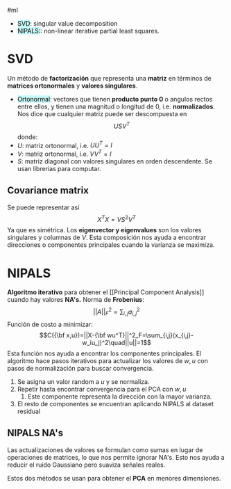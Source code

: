 #ml 
- <mark style="background: #ABF7F7A6;">SVD</mark>: singular value decomposition
- <mark style="background: #ABF7F7A6;">NIPALS:</mark>: non-linear iterative partial least squares. 
# SVD
Un método de **factorización** que representa una **matriz** en términos de **matrices ortonormales** y **valores singulares**. 
- <mark style="background: #ABF7F7A6;">Ortonormal</mark>: vectores que tienen **producto punto 0** o angulos rectos entre ellos, y tienen una magnitud o longitud de 0, i.e. **normalizados**.
Nos dice que cualquier matriz puede ser descompuesta en $$USV^T$$ donde: 
- $U$: matriz ortonormal, i.e. $UU^T=I$
- $V$: matriz ortonormal, i.e. $VV^T=I$
- $S$: matriz diagonal con valores singulares en orden descendente. 
Se usan librerias para computar.
## Covariance matrix 
Se puede representar así $$X^TX=VS^2V^T$$
Ya que es simétrica. Los **eigenvector y eigenvalues** son los valores singulares y columnas de $V$.
Esta composición nos ayuda a encontrar direcciones o componentes principales cuando la varianza se maximiza.
# NIPALS
**Algoritmo iterativo** para obtener el [[Principal Component Analysis]] cuando hay valores **NA's.**
Norma de **Frobenius**: $$||A||^2_F=\sum_{i,j}a_{i,j}^2$$
Función de costo a minimizar: $$C({\bf x,u})=||X-{\bf wu^T}||^2_F=\sum_{i,j}(x_{i,j}-w_iu_j)^2\quad||u||=1$$
Esta función nos ayuda a encontrar los componentes principales. 
El algoritmo hace pasos iterativos para actualizar los valores de $w,u$ con pasos de normalización para buscar convergencia. 
1. Se asigna un valor random a $u$ y se normaliza.
2. Repetir hasta encontrar convergencia para el PCA con $w,u$
	1. Este componente representa la dirección con la mayor varianza.
3. El resto de componentes se encuentran aplicando NIPALS al dataset residual

## NIPALS NA's
Las actualizaciones de valores se formulan como sumas en lugar de operaciones de matrices, lo que nos permite ignorar NA's. Esto nos ayuda a reducir el ruido Gaussiano pero suaviza señales reales.

Estos dos métodos se usan para obtener el **PCA** en menores dimensiones. 